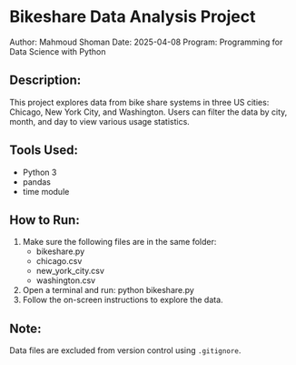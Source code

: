 
Bikeshare Data Analysis Project
===============================

Author: Mahmoud Shoman
Date: 2025-04-08
Program: Programming for Data Science with Python

Description:
------------
This project explores data from bike share systems in three US cities: Chicago, New York City, and Washington.
Users can filter the data by city, month, and day to view various usage statistics.

Tools Used:
-----------
- Python 3
- pandas
- time module

How to Run:
-----------
1. Make sure the following files are in the same folder:
   - bikeshare.py
   - chicago.csv
   - new_york_city.csv
   - washington.csv
2. Open a terminal and run:
   python bikeshare.py
3. Follow the on-screen instructions to explore the data.

Note:
-----
Data files are excluded from version control using `.gitignore`.
